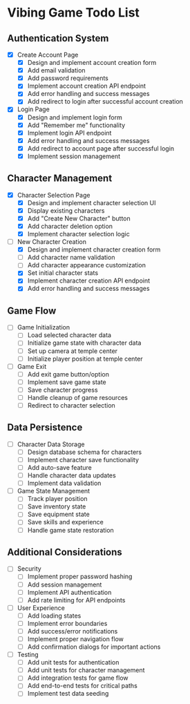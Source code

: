 # Vibing Game Todo List

## Authentication System
- [x] Create Account Page
  - [x] Design and implement account creation form
  - [x] Add email validation
  - [x] Add password requirements
  - [x] Implement account creation API endpoint
  - [x] Add error handling and success messages
  - [x] Add redirect to login after successful account creation

- [x] Login Page
  - [x] Design and implement login form
  - [x] Add "Remember me" functionality
  - [x] Implement login API endpoint
  - [x] Add error handling and success messages
  - [x] Add redirect to account page after successful login
  - [x] Implement session management

## Character Management
- [x] Character Selection Page
  - [x] Design and implement character selection UI
  - [x] Display existing characters
  - [x] Add "Create New Character" button
  - [x] Add character deletion option
  - [x] Implement character selection logic

- [ ] New Character Creation
  - [x] Design and implement character creation form
  - [ ] Add character name validation
  - [ ] Add character appearance customization
  - [x] Set initial character stats
  - [x] Implement character creation API endpoint
  - [x] Add error handling and success messages

## Game Flow
- [ ] Game Initialization
  - [ ] Load selected character data
  - [ ] Initialize game state with character data
  - [ ] Set up camera at temple center
  - [ ] Initialize player position at temple center

- [ ] Game Exit
  - [ ] Add exit game button/option
  - [ ] Implement save game state
  - [ ] Save character progress
  - [ ] Handle cleanup of game resources
  - [ ] Redirect to character selection

## Data Persistence
- [ ] Character Data Storage
  - [ ] Design database schema for characters
  - [ ] Implement character save functionality
  - [ ] Add auto-save feature
  - [ ] Handle character data updates
  - [ ] Implement data validation

- [ ] Game State Management
  - [ ] Track player position
  - [ ] Save inventory state
  - [ ] Save equipment state
  - [ ] Save skills and experience
  - [ ] Handle game state restoration

## Additional Considerations
- [ ] Security
  - [ ] Implement proper password hashing
  - [ ] Add session management
  - [ ] Implement API authentication
  - [ ] Add rate limiting for API endpoints

- [ ] User Experience
  - [ ] Add loading states
  - [ ] Implement error boundaries
  - [ ] Add success/error notifications
  - [ ] Implement proper navigation flow
  - [ ] Add confirmation dialogs for important actions

- [ ] Testing
  - [ ] Add unit tests for authentication
  - [ ] Add unit tests for character management
  - [ ] Add integration tests for game flow
  - [ ] Add end-to-end tests for critical paths
  - [ ] Implement test data seeding
